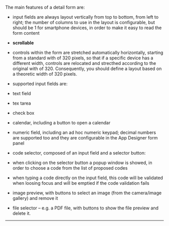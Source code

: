 The main features of a detail form are:

* input fields are always layout vertically from top to bottom, from left to right; the number of columns to use in the layout is configurable, but should be 1 for smartphone devices, in order to make it easy to read the form content
*  **scrollable** 
* controls within the form are stretched automatically horizontally, starting from a standard with of 320 pixels, so that if a specific device has a different width, controls are relocated and strecthed according to the original with of 320. Consequently, you should define a layout based on a theoretic width of 320 pixels.
* supported input fields are:

* text field
* tex tarea
* check box
* calendar, including a button to open a calendar
* numeric field, including an ad hoc numeric keypad; decimal numbers are supported too and they are configurable in the App Designer form panel
* code selector, composed of an input field and a selector button:

* when clicking on the selector button a popup window is showed, in order to choose a code from the list of proposed codes
* when typing a code directly on the input field, this code will be validated when loosing focus and will be emptied if the code validation fails


* image preview, with buttons to select an image (from the camera/image gallery) and remove it
* file selector &#8211; e.g. a PDF file, with buttons to show the file preview and delete it.




                

---


